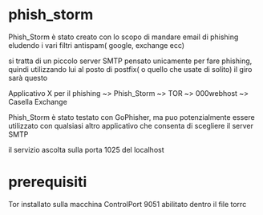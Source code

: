 # phish_storm

Phish_Storm è stato creato con lo scopo di mandare email di phishing eludendo i vari filtri antispam( google, exchange ecc)

si tratta di un piccolo server SMTP pensato unicamente per fare phishing, quindi utilizzando lui al posto di postfix( o quello che usate di solito) il giro sarà questo

Applicativo X per il phishing ~> Phish_Storm ~> TOR ~> 000webhost ~> Casella Exchange

Phish_Storm è stato testato con GoPhisher, ma puo potenzialmente essere utilizzato con qualsiasi altro applicativo che consenta di scegliere il server SMTP

il servizio ascolta sulla porta 1025 del localhost

# prerequisiti

Tor installato sulla macchina 
ControlPort 9051 abilitato dentro il file torrc
